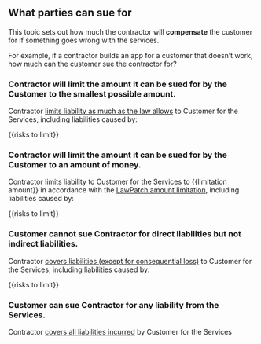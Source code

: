 ## What parties can sue for

This topic sets out how much the contractor will **compensate** the customer for if something goes wrong with the services.

For example, if a contractor builds an app for a customer that doesn’t work, how much can the customer sue the contractor for?

### Contractor will limit the amount it can be sued for by the Customer to the smallest possible amount.

Contractor [limits liability as much as the law allows](https://github.com/lawpatch/au-limitation/blob/60ca67dd1644bc284a82c22d25db3e5f56bc41b8/au-limitation-0.md) to Customer for the Services, including liabilities caused by:

{{risks to limit}}

### Contractor will limit the amount it can be sued for by the Customer to an amount of money.

Contractor limits liability to Customer for the Services to {{limitation amount}} in accordance with the [LawPatch amount limitation](https://github.com/lawpatch/au-limitation/blob/60ca67dd1644bc284a82c22d25db3e5f56bc41b8/au-limitation-1.md), including liabilities caused by:

{{risks to limit}}

### Customer cannot sue Contractor for direct liabilities but not indirect liabilities.

Contractor [covers liabilities (except for consequential loss)](https://github.com/lawpatch/au-limitation/blob/60ca67dd1644bc284a82c22d25db3e5f56bc41b8/au-limitation-2.md) to Customer for the Services, including liabilities caused by:

{{risks to limit}}

### Customer can sue Contractor for any liability from the Services.

Contractor [covers all liabilities incurred](https://github.com/lawpatch/au-limitation/blob/60ca67dd1644bc284a82c22d25db3e5f56bc41b8/au-limitation-3.md) by Customer for the Services
